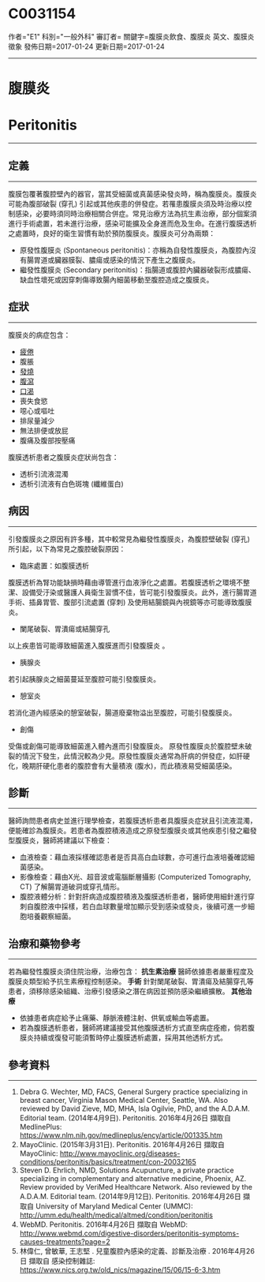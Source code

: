 # C0031154
作者="E1"
科別="一般外科"
審訂者=
關鍵字=腹膜炎飲食、腹膜炎 英文、腹膜炎徵象
發佈日期=2017-01-24
更新日期=2017-01-24

----------
# 腹膜炎
# Peritonitis
----------
## 定義
----------

腹膜包覆著腹腔壁內的器官，當其受細菌或真菌感染發炎時，稱為腹膜炎。腹膜炎可能為腹部破裂 (穿孔) 引起或其他疾患的併發症。若罹患腹膜炎須及時治療以控制感染，必要時須同時治療相關合併症。常見治療方法為抗生素治療，部分個案須進行手術處置，若未進行治療，感染可能擴及全身進而危及生命。在進行腹膜透析之處置時，良好的衛生習慣有助於預防腹膜炎。腹膜炎可分為兩類：

- 原發性腹膜炎 (Spontaneous peritonitis)：亦稱為自發性腹膜炎，為腹腔內沒有腸胃道或臟器膜裂、膿瘍或感染的情況下產生之腹膜炎。
- 繼發性腹膜炎 (Secondary peritonitis)：指腸道或腹腔內臟器破裂形成膿瘍、缺血性壞死或因穿刺傷導致腸內細菌移動至腹腔造成之腹膜炎。 
## 症狀
----------

腹膜炎的病症包含：

- [疲倦](C0015672)
- 腹脹
- [發燒](C0015967)
- [腹瀉](C0011991-01)
- [口渴](C0039971)
- 喪失食慾
- 噁心或嘔吐
- 排尿量減少
- 無法排便或放屁
- 腹痛及腹部按壓痛

腹膜透析患者之腹膜炎症狀尚包含：

- 透析引流液混濁
- 透析引流液有白色斑塊 (纖維蛋白)
## 病因
----------

引發腹膜炎之原因有許多種，其中較常見為繼發性腹膜炎，為腹腔壁破裂 (穿孔) 所引起，以下為常見之腹腔破裂原因：

- 臨床處置：如腹膜透析

腹膜透析為腎功能缺損時藉由導管進行血液淨化之處置。若腹膜透析之環境不整潔、設備受汙染或醫護人員衛生習慣不佳，皆可能引發腹膜炎。此外，進行腸胃道手術、插鼻胃管、腹部引流處置 (穿刺) 及使用結腸鏡與內視鏡等亦可能導致腹膜炎。

- 闌尾破裂、胃潰瘍或結腸穿孔

以上疾患皆可能導致細菌進入腹膜進而引發腹膜炎 。

- 胰腺炎

若引起胰腺炎之細菌蔓延至腹腔可能引發腹膜炎。

- 憩室炎

若消化道內經感染的憩室破裂，腸道廢棄物溢出至腹腔，可能引發腹膜炎。

- 創傷

受傷或創傷可能導致細菌進入體內進而引發腹膜炎。 
原發性腹膜炎於腹腔壁未破裂的情況下發生，此情況較為少見。原發性腹膜炎通常為肝病的併發症，如肝硬化，晚期肝硬化患者的腹腔會有大量積液 (腹水)，而此積液易受細菌感染。

## 診斷
----------

醫師詢問患者病史並進行理學檢查，若腹膜透析患者具腹膜炎症狀且引流液混濁，便能確診為腹膜炎。若患者為腹腔積液造成之原發型腹膜炎或其他疾患引發之繼發型腹膜炎，醫師將建議以下檢查：

- 血液檢查：藉血液採樣確認患者是否具高白血球數，亦可進行血液培養確認細菌感染。
- 影像檢查：藉由X光、超音波或電腦斷層攝影 (Computerized Tomography, CT) 了解腸胃道破洞或穿孔情形。
- 腹腔液體分析：針對肝病造成腹腔積液及腹膜透析患者，醫師使用細針進行穿刺自腹腔液中採樣，若白血球數量增加顯示受到感染或發炎，後續可進一步細胞培養觀察細菌。 
## 治療和藥物參考
----------

若為繼發性腹膜炎須住院治療，治療包含：
**抗生素治療**
醫師依據患者嚴重程度及腹膜炎類型給予抗生素療程控制感染。
**手術**
針對闌尾破裂、胃潰瘍及結腸穿孔等患者，須移除感染組織、治療引發感染之潛在病因並預防感染繼續擴散。
**其他治療**

- 依據患者病症給予止痛藥、靜脈液體注射、供氧或輸血等處置。 
- 若為腹膜透析患者，醫師將建議接受其他腹膜透析方式直至病症痊癒，倘若腹膜炎持續或復發可能須暫時停止腹膜透析處置，採用其他透析方式。
## 參考資料
----------
1. Debra G. Wechter, MD, FACS, General Surgery practice specializing in breast cancer, Virginia Mason Medical Center, Seattle, WA. Also reviewed by David Zieve, MD, MHA, Isla Ogilvie, PhD, and the A.D.A.M. Editorial team. (2014年4月9日). Peritonitis. 2016年4月26日 擷取自 MedlinePlus: https://www.nlm.nih.gov/medlineplus/ency/article/001335.htm
2. MayoClinic. (2015年3月31日). Peritonitis. 2016年4月26日 擷取自 MayoClinic: http://www.mayoclinic.org/diseases-conditions/peritonitis/basics/treatment/con-20032165
3. Steven D. Ehrlich, NMD, Solutions Acupuncture, a private practice specializing in complementary and alternative medicine, Phoenix, AZ. Review provided by VeriMed Healthcare Network. Also reviewed by the A.D.A.M. Editorial team. (2014年9月12日). Peritonitis. 2016年4月26日 擷取自 University of Maryland Medical Center (UMMC): http://umm.edu/health/medical/altmed/condition/peritonitis
4. WebMD.  Peritonitis. 2016年4月26日 擷取自 WebMD: http://www.webmd.com/digestive-disorders/peritonitis-symptoms-causes-treatments?page=2
5. 林偉仁, 曾敏華, 王志堅 .  兒童腹腔內感染的定義、診斷及治療 . 2016年4月26日 擷取自 感染控制雜誌: https://www.nics.org.tw/old_nics/magazine/15/06/15-6-3.htm

